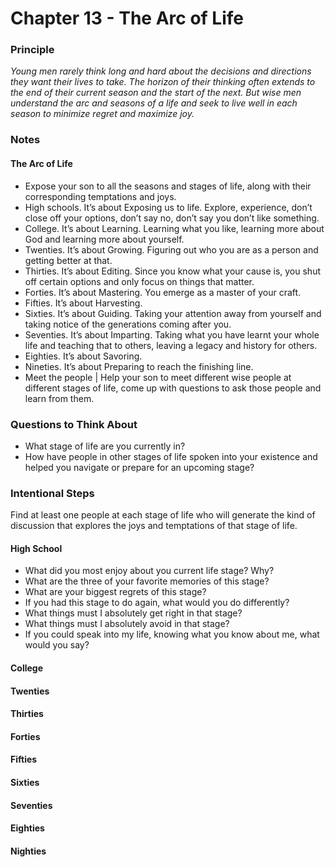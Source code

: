 # Chapter 13 - The Arc of Life

### Principle

*Young men rarely think long and hard about the decisions and directions they want their lives to take. The horizon of their thinking often extends to the end of their current season and the start of the next. But wise men understand the arc and seasons of a life and seek to live well in each season to minimize regret and maximize joy.* 

### Notes

#### The Arc of Life
* Expose your son to all the seasons and stages of life, along with their corresponding temptations and joys.
* High schools. It’s about Exposing us to life. Explore, experience, don’t close off your options, don’t say no, don’t say you don’t like something.
* College. It’s about Learning. Learning what you like, learning more about God and learning more about yourself.
* Twenties. It’s about Growing. Figuring out who you are as a person and getting better at that. 
* Thirties. It’s about Editing. Since you know what your cause is, you shut off certain options and only focus on things that matter.
* Forties. It’s about Mastering. You emerge as a master of your craft.
* Fifties. It’s about Harvesting. 
* Sixties. It’s about Guiding. Taking your attention away from yourself and taking notice of the generations coming after you.
* Seventies. It’s about Imparting. Taking what you have learnt your whole life and teaching that to others, leaving a legacy and history for others.
* Eighties. It’s about Savoring. 
* Nineties. It’s about Preparing to reach the finishing line.
* Meet the people | Help your son to meet different wise people at different stages of life, come up with questions to ask those people and learn from them.

### Questions to Think About

- What stage of life are you currently in?
- How have people in other stages of life spoken into your existence and helped you navigate or prepare for an upcoming stage?

### Intentional Steps

Find at least one people at each stage of life who will generate the kind of discussion that explores the joys and temptations of that stage of life.

#### High School
* What did you most enjoy about you current life stage? Why?
* What are the three of your favorite memories of this stage?
* What are your biggest regrets of this stage?
* If you had this stage to do again, what would you do differently?
* What things must I absolutely get right in that stage?
* What things must I absolutely avoid in that stage?
* If you could speak into my life, knowing what you know about me, what would you say?
#### College

#### Twenties

#### Thirties

#### Forties

#### Fifties

#### Sixties

#### Seventies

#### Eighties

#### Nighties
